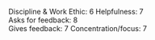 Discipline & Work Ethic:    6
Helpfulness:                7		
Asks for feedback:			8		
Gives feedback:				7
Concentration/focus:        7